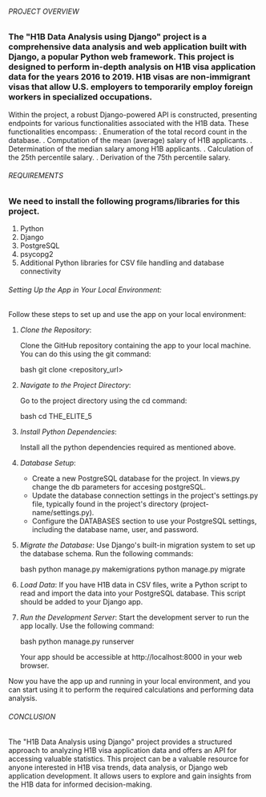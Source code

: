 ###### PROJECT OVERVIEW

### The "H1B Data Analysis using Django" project is a comprehensive data analysis and web application built with Django, a popular Python web framework. This project is designed to perform in-depth analysis on H1B visa application data for the years 2016 to 2019. H1B visas are non-immigrant visas that allow U.S. employers to temporarily employ foreign workers in specialized occupations.

Within the project, a robust Django-powered API is constructed, presenting endpoints for various functionalities associated with the H1B data. These functionalities encompass:
. Enumeration of the total record count in the database.
. Computation of the mean (average) salary of H1B applicants.
. Determination of the median salary among H1B applicants.
. Calculation of the 25th percentile salary.
. Derivation of the 75th percentile salary.

###### REQUIREMENTS
### We need to install the following programs/libraries for this project.
1. Python 
2. Django
3. PostgreSQL
4. psycopg2
5. Additional Python libraries for CSV file handling and database connectivity


###### Setting Up the App in Your Local Environment:

Follow these steps to set up and use the app on your local environment:

1. *Clone the Repository*:

   Clone the GitHub repository containing the app to your local machine. You can do this using the git command:

   bash
   git clone <repository_url>
   

2. *Navigate to the Project Directory*:

   Go to the project directory using the cd command:

   bash
   cd THE_ELITE_5
   

3. *Install Python Dependencies*:

   Install all the python dependencies required as mentioned above.

4. *Database Setup*:
  
   - Create a new PostgreSQL database for the project. In views.py change the db parameters for accesing postgreSQL.
   - Update the database connection settings in the project's settings.py file, typically found in the project's directory (project-name/settings.py).
   - Configure the DATABASES section to use your PostgreSQL settings, including the database name, user, and password.

5. *Migrate the Database*:
   Use Django's built-in migration system to set up the database schema. Run the following commands:

   bash
   python manage.py makemigrations
   python manage.py migrate
   
6. *Load Data*:
   If you have H1B data in CSV files, write a Python script to read and import the data into your PostgreSQL database. This script should be added to your Django app.

7. *Run the Development Server*:
   Start the development server to run the app locally. Use the following command:

   bash
   python manage.py runserver
   
   Your app should be accessible at http://localhost:8000 in your web browser.


Now you have the app up and running in your local environment, and you can start using it to perform the required calculations and performing data analysis.


###### CONCLUSION
The "H1B Data Analysis using Django" project provides a structured approach to analyzing H1B visa application data and offers an API for accessing valuable statistics. This project can be a valuable resource for anyone interested in H1B visa trends, data analysis, or Django web application development. It allows users to explore and gain insights from the H1B data for informed decision-making.